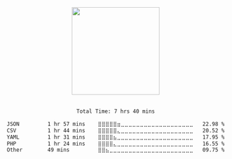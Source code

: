 <!-- ### Analytics -->
<div align="center">
  <img height="200em" src="https://github-readme-stats.vercel.app/api?username=nu1997&show_icons=true&count_private=true&bg_color=30,e96443,904e95&title_color=fff&text_color=fff&icon_color=fff"/>
</div>
<br>
<div align="center" >
<!--START_SECTION:waka-->

```txt
Total Time: 7 hrs 40 mins

JSON         1 hr 57 mins    ⣿⣿⣿⣿⣿⣶⣀⣀⣀⣀⣀⣀⣀⣀⣀⣀⣀⣀⣀⣀⣀⣀⣀⣀⣀   22.98 %
CSV          1 hr 44 mins    ⣿⣿⣿⣿⣿⣄⣀⣀⣀⣀⣀⣀⣀⣀⣀⣀⣀⣀⣀⣀⣀⣀⣀⣀⣀   20.52 %
YAML         1 hr 31 mins    ⣿⣿⣿⣿⣦⣀⣀⣀⣀⣀⣀⣀⣀⣀⣀⣀⣀⣀⣀⣀⣀⣀⣀⣀⣀   17.95 %
PHP          1 hr 24 mins    ⣿⣿⣿⣿⣄⣀⣀⣀⣀⣀⣀⣀⣀⣀⣀⣀⣀⣀⣀⣀⣀⣀⣀⣀⣀   16.55 %
Other        49 mins         ⣿⣿⣦⣀⣀⣀⣀⣀⣀⣀⣀⣀⣀⣀⣀⣀⣀⣀⣀⣀⣀⣀⣀⣀⣀   09.75 %
```

<!--END_SECTION:waka-->
</div>

<!-- NOT IN USE
<br>
<div align="center" display="flex">
  <img height="250em" src="https://github-readme-stats.vercel.app/api/top-langs/?username=nu1997&title_color=904e95"/>
  <img height="250em" src="https://github-readme-stats.vercel.app/api/wakatime?username=nu1997&layout=compact&title_color=904e95"/>
</div>
-->
